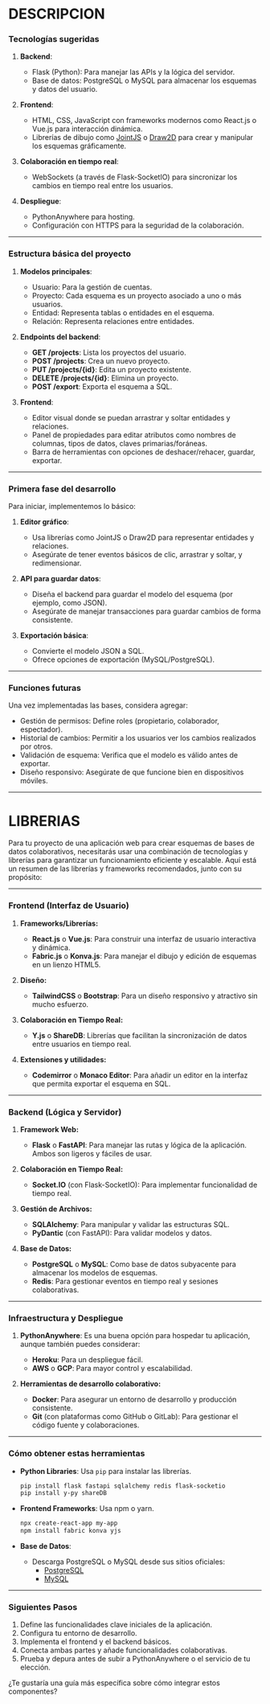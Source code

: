 # **DESCRIPCION**

### **Tecnologías sugeridas**
1. **Backend**:
   - Flask (Python): Para manejar las APIs y la lógica del servidor.
   - Base de datos: PostgreSQL o MySQL para almacenar los esquemas y datos del usuario.

2. **Frontend**:
   - HTML, CSS, JavaScript con frameworks modernos como React.js o Vue.js para interacción dinámica.
   - Librerías de dibujo como [JointJS](https://www.jointjs.com/) o [Draw2D](http://www.draw2d.org/) para crear y manipular los esquemas gráficamente.

3. **Colaboración en tiempo real**:
   - WebSockets (a través de Flask-SocketIO) para sincronizar los cambios en tiempo real entre los usuarios.

4. **Despliegue**:
   - PythonAnywhere para hosting.
   - Configuración con HTTPS para la seguridad de la colaboración.

---

### **Estructura básica del proyecto**
1. **Modelos principales**:
   - Usuario: Para la gestión de cuentas.
   - Proyecto: Cada esquema es un proyecto asociado a uno o más usuarios.
   - Entidad: Representa tablas o entidades en el esquema.
   - Relación: Representa relaciones entre entidades.

2. **Endpoints del backend**:
   - **GET /projects**: Lista los proyectos del usuario.
   - **POST /projects**: Crea un nuevo proyecto.
   - **PUT /projects/{id}**: Edita un proyecto existente.
   - **DELETE /projects/{id}**: Elimina un proyecto.
   - **POST /export**: Exporta el esquema a SQL.

3. **Frontend**:
   - Editor visual donde se puedan arrastrar y soltar entidades y relaciones.
   - Panel de propiedades para editar atributos como nombres de columnas, tipos de datos, claves primarias/foráneas.
   - Barra de herramientas con opciones de deshacer/rehacer, guardar, exportar.

---

### **Primera fase del desarrollo**
Para iniciar, implementemos lo básico:
1. **Editor gráfico**:
   - Usa librerías como JointJS o Draw2D para representar entidades y relaciones.
   - Asegúrate de tener eventos básicos de clic, arrastrar y soltar, y redimensionar.

2. **API para guardar datos**:
   - Diseña el backend para guardar el modelo del esquema (por ejemplo, como JSON).
   - Asegúrate de manejar transacciones para guardar cambios de forma consistente.

3. **Exportación básica**:
   - Convierte el modelo JSON a SQL.
   - Ofrece opciones de exportación (MySQL/PostgreSQL).

---

### **Funciones futuras**
Una vez implementadas las bases, considera agregar:
- Gestión de permisos: Define roles (propietario, colaborador, espectador).
- Historial de cambios: Permitir a los usuarios ver los cambios realizados por otros.
- Validación de esquema: Verifica que el modelo es válido antes de exportar.
- Diseño responsivo: Asegúrate de que funcione bien en dispositivos móviles.


-------
# **LIBRERIAS**


Para tu proyecto de una aplicación web para crear esquemas de bases de datos colaborativos, necesitarás usar una combinación de tecnologías y librerías para garantizar un funcionamiento eficiente y escalable. Aquí está un resumen de las librerías y frameworks recomendados, junto con su propósito:

---

### **Frontend (Interfaz de Usuario)**

1. **Frameworks/Librerías:**
   - **React.js** o **Vue.js**: Para construir una interfaz de usuario interactiva y dinámica.
   - **Fabric.js** o **Konva.js**: Para manejar el dibujo y edición de esquemas en un lienzo HTML5.

2. **Diseño:**
   - **TailwindCSS** o **Bootstrap**: Para un diseño responsivo y atractivo sin mucho esfuerzo.

3. **Colaboración en Tiempo Real:**
   - **Y.js** o **ShareDB**: Librerías que facilitan la sincronización de datos entre usuarios en tiempo real.

4. **Extensiones y utilidades:**
   - **Codemirror** o **Monaco Editor**: Para añadir un editor en la interfaz que permita exportar el esquema en SQL.

---

### **Backend (Lógica y Servidor)**

1. **Framework Web:**
   - **Flask** o **FastAPI**: Para manejar las rutas y lógica de la aplicación. Ambos son ligeros y fáciles de usar.
   
2. **Colaboración en Tiempo Real:**
   - **Socket.IO** (con Flask-SocketIO): Para implementar funcionalidad de tiempo real.

3. **Gestión de Archivos:**
   - **SQLAlchemy**: Para manipular y validar las estructuras SQL.
   - **PyDantic** (con FastAPI): Para validar modelos y datos.

4. **Base de Datos:**
   - **PostgreSQL** o **MySQL**: Como base de datos subyacente para almacenar los modelos de esquemas.
   - **Redis**: Para gestionar eventos en tiempo real y sesiones colaborativas.

---

### **Infraestructura y Despliegue**

1. **PythonAnywhere**: Es una buena opción para hospedar tu aplicación, aunque también puedes considerar:
   - **Heroku**: Para un despliegue fácil.
   - **AWS** o **GCP**: Para mayor control y escalabilidad.

2. **Herramientas de desarrollo colaborativo:**
   - **Docker**: Para asegurar un entorno de desarrollo y producción consistente.
   - **Git** (con plataformas como GitHub o GitLab): Para gestionar el código fuente y colaboraciones.

---

### **Cómo obtener estas herramientas**

- **Python Libraries**: Usa `pip` para instalar las librerías.
  ```bash
  pip install flask fastapi sqlalchemy redis flask-socketio
  pip install y-py shareDB
  ```

- **Frontend Frameworks**: Usa npm o yarn.
  ```bash
  npx create-react-app my-app
  npm install fabric konva yjs
  ```

- **Base de Datos**:
  - Descarga PostgreSQL o MySQL desde sus sitios oficiales:
    - [PostgreSQL](https://www.postgresql.org/download/)
    - [MySQL](https://dev.mysql.com/downloads/)

---

### **Siguientes Pasos**

1. Define las funcionalidades clave iniciales de la aplicación.
2. Configura tu entorno de desarrollo.
3. Implementa el frontend y el backend básicos.
4. Conecta ambas partes y añade funcionalidades colaborativas.
5. Prueba y depura antes de subir a PythonAnywhere o el servicio de tu elección.

¿Te gustaría una guía más específica sobre cómo integrar estos componentes?
